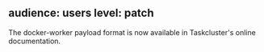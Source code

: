 audience: users
level: patch
---
The docker-worker payload format is now available in Taskcluster's online documentation.
